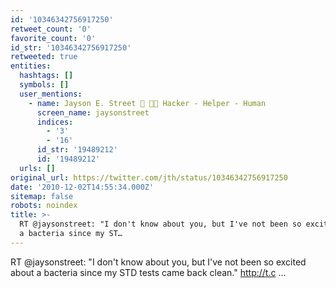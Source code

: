 ```yaml
---
id: '10346342756917250'
retweet_count: '0'
favorite_count: '0'
id_str: '10346342756917250'
retweeted: true
entities:
  hashtags: []
  symbols: []
  user_mentions:
    - name: Jayson E. Street 💙 🤗💛 Hacker - Helper - Human
      screen_name: jaysonstreet
      indices:
        - '3'
        - '16'
      id_str: '19489212'
      id: '19489212'
  urls: []
original_url: https://twitter.com/jth/status/10346342756917250
date: '2010-12-02T14:55:34.000Z'
sitemap: false
robots: noindex
title: >-
  RT @jaysonstreet: "I don't know about you, but I've not been so excited about
  a bacteria since my ST…
---
```


RT @jaysonstreet: "I don't know about you, but I've not been so excited about a bacteria since my STD tests came back clean." http://t.c ...